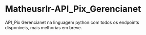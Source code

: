 # Matheusrlr-API_Pix_Gerencianet
API_Pix Gerencianet na linguagem python com todos os endpoints disponíveis, mais melhorias em breve.
